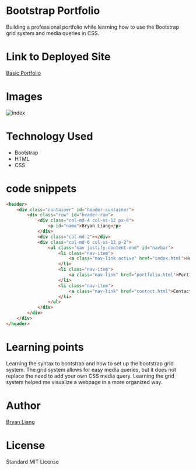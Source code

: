<!-- Put the name of the project after the # -->
<!-- the # means h1  -->
# Bootstrap Portfolio

<!-- Put a description of what the project is -->
Building a professional portfolio while learning how to use the Bootstrap grid system and media queries in CSS.

# Link to Deployed Site
<!-- make a link to the deployed site --> 
<!-- [What the user will see](the link to the deployed site) -->
[Basic Portfolio](https://liangbryan2.github.io/Bootstrap-Portfolio/)

# Images
<!-- take a picture of the image and add it into the readme  -->
<!-- ![image title](path or link to image) -->
![index](index.png)

# Technology Used
<!-- make a list of technology used -->
<!-- what you used for this web app, like html css -->


<!-- 
1. First ordered list item
2. Another item
⋅⋅* Unordered sub-list. 
1. Actual numbers don't matter, just that it's a number
⋅⋅1. Ordered sub-list
4. And another item. 
-->
- Bootstrap
- HTML
- CSS

# code snippets
<!-- put snippets of code inside ``` ``` so it will look like code -->
<!-- if you want to put blockquotes use a > -->

``` html
<header>
    <div class="container" id="header-container">
        <div class="row" id="header-row">
            <div class="col-md-4 col-xs-12 px-0">
                <p id="name">Bryan Liang</p>
            </div>
            <div class="col-md-2"></div>
            <div class="col-md-6 col-xs-12 p-2">
                <ul class="nav justify-content-end" id="navbar">
                    <li class="nav-item">
                        <a class="nav-link active" href="index.html">Home</a>
                    </li>
                    <li class="nav-item">
                        <a class="nav-link" href="portfolio.html">Portfolio</a>
                    </li>
                    <li class="nav-item">
                        <a class="nav-link" href="contact.html">Contact</a>
                    </li>
                </ul>
            </div>
        </div>
    </div>
</header>
```

# Learning points
<!-- Learning points where you would write what you thought was helpful -->
Learning the syntax to bootstrap and how to set up the bootstrap grid system. The grid system allows for easy media queries, but it does not replace the need to add your own CSS media query. Learning the grid system helped me visualize a webpage in a more organized way.

# Author 
<!-- make a link to the deployed site and have your name as the link -->
[Bryan Liang](https://github.com/liangbryan2)

# License
Standard MIT License